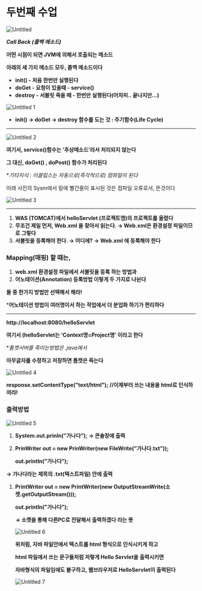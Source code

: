 # 두번째 수업

![Untitled](https://user-images.githubusercontent.com/80089860/158408792-9045d12c-afec-4fcc-91e0-f451d84d90ef.png)

***Call Back (콜백 메소드)***

**어떤 시점이 되면 JVM에 의해서 호출되는 메소드**

**아래의 세 가지 메소드 모두, 콜백 메소드이다**

- **init() - 처음 한번만 실행된다**
- **doGet - 요청이 있을때 - service()**
- **destroy - 서블릿 죽을 떼 - 한번만 실행된다(어차피.. 끝나지만...)**

![Untitled 1](https://user-images.githubusercontent.com/80089860/158408827-645f6251-9a97-4b70-8606-dae1734ce124.png)

- **init() → doGet → destroy 함수를 도는 것 : 주기함수(Life Cycle)**

---

![Untitled 2](https://user-images.githubusercontent.com/80089860/158408856-ca16af35-1e5d-41a4-935e-48884f22680e.png)

**여기서, service()함수는 ‘추상메소드’라서 처리되지 않는다**

**그 대신, doGet() , doPost() 함수가 처리된다**

**기타지식 : 이클립스는 자동으로(즉각적으로) 컴파일이 된다*

아래 사진의 Sysm에서 밑에 빨간줄이 표시된 것은 컴파일 오류로서, 뜬것이다

![Untitled 3](https://user-images.githubusercontent.com/80089860/158408874-db949233-f0a1-425a-877b-92bd9ed4d6d1.png)

---

1. **WAS (TOMCAT)에서 helloServlet (프로젝트명)의 프로젝트를 올렸다**
2. **무조건 제일 먼저, Web.xml 을 찾아서 읽는다. → Web.xml은 환경설정 파일이므로 그렇다**
3. **서블릿을 등록해야 한다. → 어디에? → Web.xml 에 등록해야 한다**

### Mapping(매핑) 할 때는,

1. **web.xml 환경설정 파일에서 서블릿을 등록 하는 방법과**
2. **어노테이션(Annotation) 등록방법 이렇게 두 가지로 나뉜다**

**둘 중 한가지 방법만 선택해서 해라!**

***어노테이션 방법이 여러명이서 하는 작업에서 더 분업화 하기가 편리하다**

---

**http://localhost:8080/helloServlet**

**여기서 (helloServlet는 ‘Context명=Project명‘ 이라고 한다**

**톰캣서버를 죽이는방법은 *.java에서**

**아무글자를 수정하고 저장하면 톰캣은 죽는다**

![Untitled 4](https://user-images.githubusercontent.com/80089860/158408907-a2c41561-b047-4337-853c-45f0341c55b0.png)

**response.setContentType("text/html"); //이제부터 쓰는 내용을 html로 인식하여라!**

### 출력방법

![Untitled 5](https://user-images.githubusercontent.com/80089860/158408938-3340ec73-bcd5-4eed-b106-d65c9da8718c.png)

1. **System.out.prinln(”가나다”); → 콘솔창에 출력**

1. **PrinWriter out = new PrinWriter(new FileWrite(”가나다.txt”));**

      **out.println(”가나다”);**

**→ 가나다라는 제목의 .txt(텍스트파일) 안에 출력**

1. **PrintWriter out = new PrintWriter(new OutputStreamWrite(소켓.getOutputStream()));**
    
    **out.println(”가나다”);**
    
    **→ 소켓을 통해 다른PC로 전달해서 출력하겠다 라는 뜻**
    
    ![Untitled 6](https://user-images.githubusercontent.com/80089860/158408982-7d2b58af-f4d8-4864-9de5-86f8ff337fa7.png)
    
    **위처럼, 자바 파일안에서 텍스트를 html 형식으로 인식시키게 하고**
    
    **html 파일에서 쓰는 문구들처럼 저렇게 Hello Servlet을 출력시키면**
    
    **자바형식의 파일임에도 불구하고, 웹브라우저로 HelloServlet이 출력된다**
    
    ![Untitled 7](https://user-images.githubusercontent.com/80089860/158409013-04e752cb-8a35-4368-93b8-c1e7bba05bee.png)
